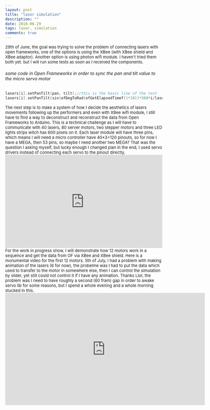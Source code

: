 ```yaml
---
layout: post
title: "laser simulation"
description: ""
date: 2018-06-29
tags: laser, simulation
comments: true
---
```


<font size="2">
29th of June, the goal was trying to solve the problem of connecting lasers with open frameworks, one of the options is using the XBee (with XBee shield and XBee adaptor). Another option is using photon wifi module. I haven't tried them both yet. but I will run some tests as soon as I received the components.
</font>

###### some code in Open Frameworks in order to sync the pan and tilt value to the micro servo motor

```C++
lasers[i].setPanTilt(pan, tilt);//this is the basic line of the test
lasers[i].setPanTilt(sin(ofDegToRad(ofGetElapsedTimef()*10))*360*i/lasers.size(), tilt*i/lasers.size());
```

<font size="2">
The next step is to make a system of how I decide the aesthetics of lasers movements following up the performers
and even with XBee wifi module, I still have to find a way to deconstruct and reconstruct the data from Open Frameworks to Arduino. This is a technical challenge as I will have to communicate with 40 lasers, 80 server motors, two stepper motors and three LED lights strips witch has 600 pixels on it. Each laser module will have three pins, which means I will need a micro controller have 40*3=120 pinouts, so for now I have a MEGA, then 53 pins, so maybe I need another two MEGA? That was the question I asking myself, but lucky enough I changed plan in the end, I used servo drivers instead of connecting each servo to the pinout directly.
</font>

<div style="padding:59.36% 0 0 0;position:relative;"><iframe src="https://player.vimeo.com/video/277711455?title=0&byline=0&portrait=0" style="position:absolute;top:0;left:0;width:100%;height:100%;" frameborder="0" webkitallowfullscreen mozallowfullscreen allowfullscreen></iframe></div><script src="https://player.vimeo.com/api/player.js"></script>

<font size="2">
For the work in progress show, I will demonstrate how 12 motors work in a sequence and get the data from OF via XBee and XBee shield. Here is a monumental video for the first 12 motors.
</font>

<font size="2">
5th of July, I had a problem with making animation of the lasers (6 for now), the probelme was I had to put the data which used to transfer to the motor in somewhere else, then I can control the simulation by slider, yet still could not control it if I have any animation. Thanks Lior, the problem was I need to have roughly a second (60 fram) gap in order to awake servo lib for some reasons, but I spend a whole evening and a whole morning stucked in this.
</font>

<iframe src="https://player.vimeo.com/video/278129503" width="640" height="360" frameborder="0" allowfullscreen></iframe>
